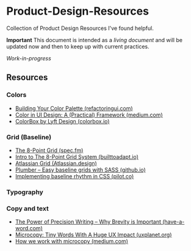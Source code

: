 # Product-Design-Resources
Collection of Product Design Resources I've found helpful. 

**Important**
This document is intended as a _living document_ and will be updated now and then to keep up with current practices.

_Work-in-progress_

## Resources

### Colors

- [Building Your Color Palette (refactoringui.com)](https://refactoringui.com/previews/building-your-color-palette/)
- [Color in UI Design: A (Practical) Framework (medium.com)](https://medium.com/@erikdkennedy/color-in-ui-design-a-practical-framework-e18cacd97f9e)
- [ColorBox by Lyft Design (colorbox.io)](https://www.colorbox.io/)

### Grid (Baseline)

- [The 8-Point Grid (spec.fm)](https://spec.fm/specifics/8-pt-grid)
- [Intro to The 8-Point Grid System (builttoadapt.io)](https://builttoadapt.io/intro-to-the-8-point-grid-system-d2573cde8632)
- [Atlassian Grid (Atlassian.design)](https://atlassian.design/guidelines/product/foundations/grid)
- [Plumber – Easy baseline grids with SASS (github.io)](https://jamonserrano.github.io/plumber-sass/)
- [Implementing baseline rhythm in CSS (pilot.co)](https://pilot.co/blog/implementing-baseline-rhythm-in-css/)

### Typography

### Copy and text

- [The Power of Precision Writing – Why Brevity is Important (have-a-word.com)](http://have-a-word.com/why-brevity-is-important/)
- [Microcopy: Tiny Words With A Huge UX Impact (uxplanet.org)](https://uxplanet.org/microcopy-tiny-words-with-a-huge-ux-impact-90140acc6e42)
- [How we work with microcopy (medium.com)](https://medium.com/bakken-b%C3%A6ck/how-we-work-with-microcopy-e467ba598604)